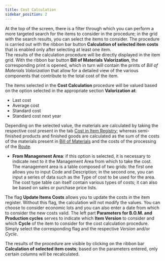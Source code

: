```yaml
---
title: Cost Calculation 
sidebar_position: 2
---
```


At the top of the screen, there is a filter through which you can perform a more targeted search for the items to consider in the procedure; in the grid with the search results, you can select the items to consider. The procedure is carried out with the ribbon bar button **Calculation of selected item costs** that is enabled only after selecting at least one item.        
The results of the calculation procedure will be directly displayed in the item grid. With the ribbon bar button **Bill of Materials Valorization**, the corresponding print is opened, which in turn will contain the prints of *Bill of Materials Valorization* that allow for a detailed view of the various components that contribute to the total cost of the item.

The items selected in the **Cost Calculation** procedure will be valued based on the option selected in the appropriate section **Valorization at**: 
- Last cost    
- Average cost 
- Standard cost     
- Standard cost next year 

Depending on the selected value, the materials are calculated by taking the respective cost present in the tab [Cost in Item Registry](/docs/erp-home/registers/items/create-new-item#10-costi); whereas semi-finished products and finished goods are calculated as the sum of the costs of the materials present in [Bill of Materials](/docs/erp-home/registers/production/bill-of-materials/assemblies/structure-management) and the costs of the processing of the [Route](/docs/erp-home/registers/production/routes/new-route).
- **From Management Area**: if this option is selected, it is necessary to indicate next to it the Management Area from which to take the cost. The management area is a table composed of two grids: the first one allows you to input Code and Description; in the second one, you can input a series of data such as the Type of cost to be used for the area. The cost type table can itself contain various types of costs; it can also be based on sales or purchase price lists.

The flag **Update Items Costs** allows you to update the costs in the item register. Without this flag, the calculation will not modify the values. You can choose to consider economic lots and you can also enter a date from which to consider the new costs valid.
The left part **Parameters for B.O.M. and Production cycles** serves to indicate which **Item Version** to consider and which **Cycle** of the item to consider for the cost calculation procedure. Simply select the corresponding flag and the respective *Version* and/or *Cycle*. 

The results of the procedure are visible by clicking on the ribbon bar **Calculation of selected item costs**; based on the parameters entered, only certain columns will be recalculated.